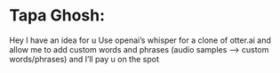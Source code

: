 # Tapa Ghosh: 
Hey I have an idea for u
Use openai’s whisper for a clone of otter.ai and allow me to add custom words and phrases (audio samples —> custom words/phrases) and I’ll pay u on the spot
